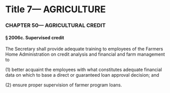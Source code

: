 
# Title 7— AGRICULTURE
### CHAPTER 50— AGRICULTURAL CREDIT
#### § 2006c. Supervised credit

The Secretary shall provide adequate training to employees of the Farmers Home Administration on credit analysis and financial and farm management to

(1) better acquaint the employees with what constitutes adequate financial data on which to base a direct or guaranteed loan approval decision; and

(2) ensure proper supervision of farmer program loans.
